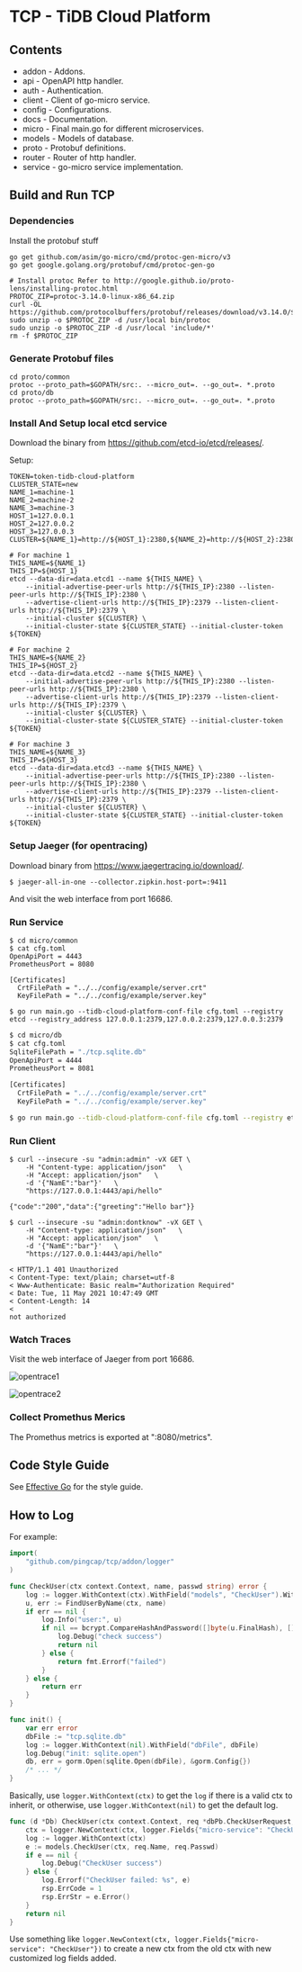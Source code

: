 # TCP - TiDB Cloud Platform

## Contents

- addon - Addons.
- api - OpenAPI http handler.
- auth - Authentication.
- client - Client of go-micro service.
- config - Configurations.
- docs - Documentation.
- micro - Final main.go for different microservices.
- models - Models of database.
- proto - Protobuf definitions.
- router - Router of http handler.
- service - go-micro service implementation.

## Build and Run TCP

### Dependencies

Install the protobuf stuff

```
go get github.com/asim/go-micro/cmd/protoc-gen-micro/v3
go get google.golang.org/protobuf/cmd/protoc-gen-go

# Install protoc Refer to http://google.github.io/proto-lens/installing-protoc.html
PROTOC_ZIP=protoc-3.14.0-linux-x86_64.zip
curl -OL https://github.com/protocolbuffers/protobuf/releases/download/v3.14.0/$PROTOC_ZIP
sudo unzip -o $PROTOC_ZIP -d /usr/local bin/protoc
sudo unzip -o $PROTOC_ZIP -d /usr/local 'include/*'
rm -f $PROTOC_ZIP
```

### Generate Protobuf files

```
cd proto/common
protoc --proto_path=$GOPATH/src:. --micro_out=. --go_out=. *.proto
cd proto/db
protoc --proto_path=$GOPATH/src:. --micro_out=. --go_out=. *.proto
```

### Install And Setup local etcd service

Download the binary from https://github.com/etcd-io/etcd/releases/.

Setup:

```
TOKEN=token-tidb-cloud-platform
CLUSTER_STATE=new
NAME_1=machine-1
NAME_2=machine-2
NAME_3=machine-3
HOST_1=127.0.0.1
HOST_2=127.0.0.2
HOST_3=127.0.0.3
CLUSTER=${NAME_1}=http://${HOST_1}:2380,${NAME_2}=http://${HOST_2}:2380,${NAME_3}=http://${HOST_3}:2380

# For machine 1
THIS_NAME=${NAME_1}
THIS_IP=${HOST_1}
etcd --data-dir=data.etcd1 --name ${THIS_NAME} \
    --initial-advertise-peer-urls http://${THIS_IP}:2380 --listen-peer-urls http://${THIS_IP}:2380 \
    --advertise-client-urls http://${THIS_IP}:2379 --listen-client-urls http://${THIS_IP}:2379 \
    --initial-cluster ${CLUSTER} \
    --initial-cluster-state ${CLUSTER_STATE} --initial-cluster-token ${TOKEN}

# For machine 2
THIS_NAME=${NAME_2}
THIS_IP=${HOST_2}
etcd --data-dir=data.etcd2 --name ${THIS_NAME} \
    --initial-advertise-peer-urls http://${THIS_IP}:2380 --listen-peer-urls http://${THIS_IP}:2380 \
    --advertise-client-urls http://${THIS_IP}:2379 --listen-client-urls http://${THIS_IP}:2379 \
    --initial-cluster ${CLUSTER} \
    --initial-cluster-state ${CLUSTER_STATE} --initial-cluster-token ${TOKEN}

# For machine 3
THIS_NAME=${NAME_3}
THIS_IP=${HOST_3}
etcd --data-dir=data.etcd3 --name ${THIS_NAME} \
    --initial-advertise-peer-urls http://${THIS_IP}:2380 --listen-peer-urls http://${THIS_IP}:2380 \
    --advertise-client-urls http://${THIS_IP}:2379 --listen-client-urls http://${THIS_IP}:2379 \
    --initial-cluster ${CLUSTER} \
    --initial-cluster-state ${CLUSTER_STATE} --initial-cluster-token ${TOKEN}
```

### Setup Jaeger (for opentracing)

Download binary from https://www.jaegertracing.io/download/.

```shell
$ jaeger-all-in-one --collector.zipkin.host-port=:9411
```

And visit the web interface from port 16686.

### Run Service

```shell
$ cd micro/common
$ cat cfg.toml
OpenApiPort = 4443
PrometheusPort = 8080

[Certificates]
  CrtFilePath = "../../config/example/server.crt"
  KeyFilePath = "../../config/example/server.key"

$ go run main.go --tidb-cloud-platform-conf-file cfg.toml --registry etcd --registry_address 127.0.0.1:2379,127.0.0.2:2379,127.0.0.3:2379
```

```bash
$ cd micro/db
$ cat cfg.toml
SqliteFilePath = "./tcp.sqlite.db"
OpenApiPort = 4444
PrometheusPort = 8081

[Certificates]
  CrtFilePath = "../../config/example/server.crt"
  KeyFilePath = "../../config/example/server.key"

$ go run main.go --tidb-cloud-platform-conf-file cfg.toml --registry etcd --registry_address 127.0.0.1:2379,127.0.0.2:2379,127.0.0.3:2379
```

### Run Client

```
$ curl --insecure -su "admin:admin" -vX GET \
    -H "Content-type: application/json"   \
    -H "Accept: application/json"   \
    -d '{"NamE":"bar"}'   \
    "https://127.0.0.1:4443/api/hello"

{"code":"200","data":{"greeting":"Hello bar"}}

$ curl --insecure -su "admin:dontknow" -vX GET \
    -H "Content-type: application/json"   \
    -H "Accept: application/json"   \
    -d '{"NamE":"bar"}'   \
    "https://127.0.0.1:4443/api/hello"

< HTTP/1.1 401 Unauthorized
< Content-Type: text/plain; charset=utf-8
< Www-Authenticate: Basic realm="Authorization Required"
< Date: Tue, 11 May 2021 10:47:49 GMT
< Content-Length: 14
<
not authorized
```

### Watch Traces

Visit the web interface of Jaeger from port 16686.

![opentrace1](docs/img/opentrace1.png)

![opentrace2](docs/img/opentrace2.png)

### Collect Promethus Merics

The Promethus metrics is exported at ":8080/metrics".

## Code Style Guide

See [Effective Go](https://golang.org/doc/effective_go) for the style guide.

## How to Log

For example:

```go
import(
	"github.com/pingcap/tcp/addon/logger"
)
```

```go
func CheckUser(ctx context.Context, name, passwd string) error {
	log := logger.WithContext(ctx).WithField("models", "CheckUser").WithField("name", name)
	u, err := FindUserByName(ctx, name)
	if err == nil {
		log.Info("user:", u)
		if nil == bcrypt.CompareHashAndPassword([]byte(u.FinalHash), []byte(u.Salt+passwd)) {
			log.Debug("check success")
			return nil
		} else {
			return fmt.Errorf("failed")
		}
	} else {
		return err
	}
}
```

```go
func init() {
    var err error
    dbFile := "tcp.sqlite.db"
    log := logger.WithContext(nil).WithField("dbFile", dbFile)
    log.Debug("init: sqlite.open")
    db, err = gorm.Open(sqlite.Open(dbFile), &gorm.Config{})
    /* ... */
}
```

Basically, use `logger.WithContext(ctx)` to get the `log` if there is a valid ctx to inherit, or otherwise, use `logger.WithContext(nil)` to get the default log.

```go
func (d *Db) CheckUser(ctx context.Context, req *dbPb.CheckUserRequest, rsp *dbPb.CheckUserResponse) error {
	ctx = logger.NewContext(ctx, logger.Fields{"micro-service": "CheckUser"})
	log := logger.WithContext(ctx)
	e := models.CheckUser(ctx, req.Name, req.Passwd)
	if e == nil {
		log.Debug("CheckUser success")
	} else {
		log.Errorf("CheckUser failed: %s", e)
		rsp.ErrCode = 1
		rsp.ErrStr = e.Error()
	}
	return nil
}
```

Use something like `logger.NewContext(ctx, logger.Fields{"micro-service": "CheckUser"})` to create a new ctx from the old ctx with new customized log fields added.

